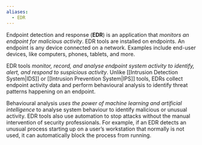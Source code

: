 ```yaml
---
aliases:
  - EDR
---
```

Endpoint detection and response (**EDR**) is an application that *monitors an endpoint for malicious activity*. EDR tools are installed on endpoints. An endpoint is any device connected on a network. Examples include end-user devices, like computers, phones, tablets, and more.

EDR tools *monitor, record, and analyse endpoint system activity to identify, alert, and respond to suspicious activity*. Unlike [[Intrusion Detection System|IDS]] or [[Intrusion Prevention System|IPS]] tools, EDRs collect endpoint activity data and perform behavioural analysis to identify threat patterns happening on an endpoint. 

Behavioural analysis *uses the power of machine learning and artificial intelligence* to analyse system behaviour to identify malicious or unusual activity. EDR tools also use automation to stop attacks without the manual intervention of security professionals. For example, if an EDR detects an unusual process starting up on a user’s workstation that normally is not used, it can automatically block the process from running.